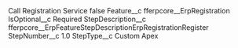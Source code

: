 <?xml version="1.0" encoding="UTF-8"?>
<CustomMetadata xmlns="http://soap.sforce.com/2006/04/metadata" xmlns:xsi="http://www.w3.org/2001/XMLSchema-instance" xmlns:xsd="http://www.w3.org/2001/XMLSchema">
    <label>Call Registration Service</label>
    <protected>false</protected>
    <values>
        <field>Feature__c</field>
        <value xsi:type="xsd:string">fferpcore__ErpRegistration</value>
    </values>
    <values>
        <field>IsOptional__c</field>
        <value xsi:type="xsd:string">Required</value>
    </values>
    <values>
        <field>StepDescription__c</field>
        <value xsi:type="xsd:string">fferpcore__ErpFeatureStepDescriptionErpRegistrationRegister</value>
    </values>
    <values>
        <field>StepNumber__c</field>
        <value xsi:type="xsd:double">1.0</value>
    </values>
    <values>
        <field>StepType__c</field>
        <value xsi:type="xsd:string">Custom Apex</value>
    </values>
</CustomMetadata>
